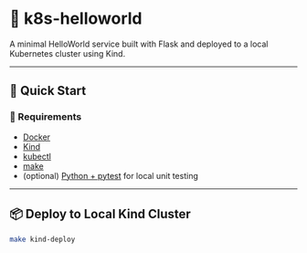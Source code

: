 # 🐳 k8s-helloworld

A minimal HelloWorld service built with Flask and deployed to a local Kubernetes cluster using Kind.

---

## 🚀 Quick Start

### 🔧 Requirements

- [Docker](https://docs.docker.com/)
- [Kind](https://kind.sigs.k8s.io/)
- [kubectl](https://kubernetes.io/docs/tasks/tools/)
- [make](https://www.gnu.org/software/make/)
- (optional) [Python + pytest](https://docs.pytest.org/) for local unit testing

---

## 📦 Deploy to Local Kind Cluster

```bash
make kind-deploy
